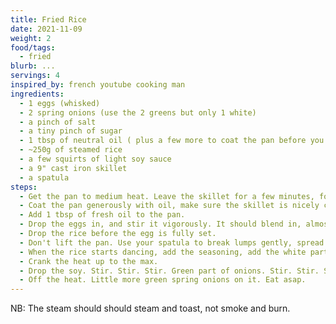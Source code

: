 ```yaml
---
title: Fried Rice
date: 2021-11-09
weight: 2
food/tags:
  - fried
blurb: ...
servings: 4
inspired_by: french youtube cooking man
ingredients:
  - 1 eggs (whisked)
  - 2 spring onions (use the 2 greens but only 1 white)
  - a pinch of salt
  - a tiny pinch of sugar
  - 1 tbsp of neutral oil ( plus a few more to coat the pan before you start)
  - ~250g of steamed rice
  - a few squirts of light soy sauce
  - a 9" cast iron skillet
  - a spatula
steps:
  - Get the pan to medium heat. Leave the skillet for a few minutes, for it to accumulate heat.
  - Coat the pan generously with oil, make sure the skillet is nicely coated. Get that oil out in a container to reuse for that same purpose later.
  - Add 1 tbsp of fresh oil to the pan.
  - Drop the eggs in, and stir it vigorously. It should blend in, almost emulsify with the oil in the pan.
  - Drop the rice before the egg is fully set.
  - Don't lift the pan. Use your spatula to break lumps gently, spread the rice, and then flip it on itself. Repeat.
  - When the rice starts dancing, add the seasoning, add the white part of the onions. Stir a little.
  - Crank the heat up to the max.
  - Drop the soy. Stir. Stir. Stir. Green part of onions. Stir. Stir. Stir. No more than a minute total.
  - Off the heat. Little more green spring onions on it. Eat asap.
---
```

NB: The steam should should steam and toast, not smoke and burn.
